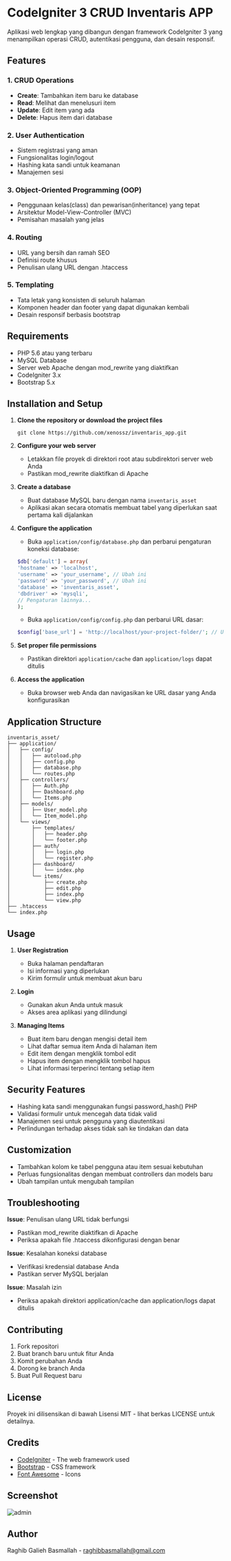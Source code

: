 # CodeIgniter 3 CRUD Inventaris APP

Aplikasi web lengkap yang dibangun dengan framework CodeIgniter 3 yang menampilkan operasi CRUD, autentikasi pengguna, dan desain responsif.

## Features

### 1. CRUD Operations
* **Create**: Tambahkan item baru ke database
* **Read**: Melihat dan menelusuri item
* **Update**: Edit item yang ada
* **Delete**: Hapus item dari database

### 2. User Authentication
* Sistem registrasi yang aman
* Fungsionalitas login/logout
* Hashing kata sandi untuk keamanan
* Manajemen sesi

### 3. Object-Oriented Programming (OOP)
* Penggunaan kelas(class) dan pewarisan(inheritance) yang tepat
* Arsitektur Model-View-Controller (MVC)
* Pemisahan masalah yang jelas

### 4. Routing
* URL yang bersih dan ramah SEO
* Definisi route khusus
* Penulisan ulang URL dengan .htaccess

### 5. Templating
* Tata letak yang konsisten di seluruh halaman
* Komponen header dan footer yang dapat digunakan kembali
* Desain responsif berbasis bootstrap

## Requirements

* PHP 5.6 atau yang terbaru
* MySQL Database
* Server web Apache dengan mod_rewrite yang diaktifkan
* CodeIgniter 3.x
* Bootstrap 5.x

## Installation and Setup

1. **Clone the repository or download the project files**
   ```
   git clone https://github.com/xenossz/inventaris_app.git
   ```

2. **Configure your web server**
   * Letakkan file proyek di direktori root atau subdirektori server web Anda
   * Pastikan mod_rewrite diaktifkan di Apache

3. **Create a database**
   * Buat database MySQL baru dengan nama `inventaris_asset`
   * Aplikasi akan secara otomatis membuat tabel yang diperlukan saat pertama kali dijalankan

4. **Configure the application**
   * Buka `application/config/database.php` dan perbarui pengaturan koneksi database:
   ```php
   $db['default'] = array(
   'hostname' => 'localhost',
   'username' => 'your_username', // Ubah ini
   'password' => 'your_password', // Ubah ini
   'database' => 'inventaris_asset',
   'dbdriver' => 'mysqli',
   // Pengaturan lainnya...
   );
   ```
   * Buka `application/config/config.php` dan perbarui URL dasar:
   ```php
   $config['base_url'] = 'http://localhost/your-project-folder/'; // Ubah ini
   ```

5. **Set proper file permissions**
   * Pastikan direktori `application/cache` dan `application/logs` dapat ditulis

6. **Access the application**
   * Buka browser web Anda dan navigasikan ke URL dasar yang Anda konfigurasikan

## Application Structure

```
inventaris_asset/
├── application/
│   ├── config/
│   │   ├── autoload.php
│   │   ├── config.php
│   │   ├── database.php
│   │   └── routes.php
│   ├── controllers/
│   │   ├── Auth.php
│   │   ├── Dashboard.php
│   │   └── Items.php
│   ├── models/
│   │   ├── User_model.php
│   │   └── Item_model.php
│   └── views/
│       ├── templates/
│       │   ├── header.php
│       │   └── footer.php
│       ├── auth/
│       │   ├── login.php
│       │   └── register.php
│       ├── dashboard/
│       │   └── index.php
│       └── items/
│           ├── create.php
│           ├── edit.php
│           ├── index.php
│           └── view.php
├── .htaccess
└── index.php
```

## Usage

1. **User Registration**
   * Buka halaman pendaftaran
   * Isi informasi yang diperlukan
   * Kirim formulir untuk membuat akun baru

2. **Login**
   * Gunakan akun Anda untuk masuk
   * Akses area aplikasi yang dilindungi

3. **Managing Items**
   * Buat item baru dengan mengisi detail item
   * Lihat daftar semua item Anda di halaman item
   * Edit item dengan mengklik tombol edit
   * Hapus item dengan mengklik tombol hapus
   * Lihat informasi terperinci tentang setiap item

## Security Features

* Hashing kata sandi menggunakan fungsi password_hash() PHP
* Validasi formulir untuk mencegah data tidak valid
* Manajemen sesi untuk pengguna yang diautentikasi
* Perlindungan terhadap akses tidak sah ke tindakan dan data

## Customization

* Tambahkan kolom ke tabel pengguna atau item sesuai kebutuhan
* Perluas fungsionalitas dengan membuat controllers dan models baru
* Ubah tampilan untuk mengubah tampilan

## Troubleshooting

**Issue**: Penulisan ulang URL tidak berfungsi
* Pastikan mod_rewrite diaktifkan di Apache
* Periksa apakah file .htaccess dikonfigurasi dengan benar

**Issue**: Kesalahan koneksi database
* Verifikasi kredensial database Anda
* Pastikan server MySQL berjalan

**Issue**: Masalah izin
* Periksa apakah direktori application/cache dan application/logs dapat ditulis

## Contributing

1. Fork repositori
2. Buat branch baru untuk fitur Anda
3. Komit perubahan Anda
4. Dorong ke branch Anda
5. Buat Pull Request baru

## License

Proyek ini dilisensikan di bawah Lisensi MIT - lihat berkas LICENSE untuk detailnya.

## Credits

* [CodeIgniter](https://codeigniter.com/) - The web framework used
* [Bootstrap](https://getbootstrap.com/) - CSS framework
* [Font Awesome](https://fontawesome.com/) - Icons

## Screenshot
![admin](screenshot/dashboard.png)

## Author

Raghib Galieh Basmallah - [raghibbasmallah@gmail.com](mailto:raghibbasmallah@gmail.com)

